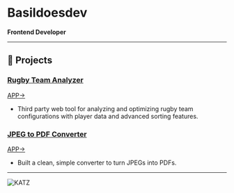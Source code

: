 # Basildoesdev

**Frontend Developer** 

---

## 🌟 **Projects**

### [Rugby Team Analyzer](https://github.com/basildoesdev/bor-team-analyzer)  
[APP->](https://borteamanalyser.netlify.app/)
- Third party web tool for analyzing and optimizing rugby team configurations with player data and advanced sorting features.

### [JPEG to PDF Converter](https://github.com/basildoesdev/jpeg-to-pdf)
[APP->](https://jpegtopdf.netlify.app/)
- Built a clean, simple converter to turn JPEGs into PDFs.

---

![KATZ](https://media.giphy.com/media/O3A3C7vGBqRnq/giphy.gif?cid=790b7611dpcnslr1krbp4p7u3zkyn3szaqzathb8byoor7w9&ep=v1_gifs_search&rid=giphy.gif&ct=g)


